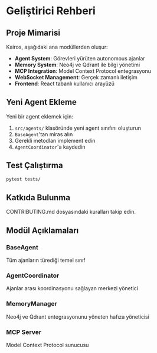 # Geliştirici Rehberi

## Proje Mimarisi
Kairos, aşağıdaki ana modüllerden oluşur:

- **Agent System**: Görevleri yürüten autonomous ajanlar
- **Memory System**: Neo4j ve Qdrant ile bilgi yönetimi
- **MCP Integration**: Model Context Protocol entegrasyonu
- **WebSocket Management**: Gerçek zamanlı iletişim
- **Frontend**: React tabanlı kullanıcı arayüzü

## Yeni Agent Ekleme
Yeni bir agent eklemek için:

1. `src/agents/` klasöründe yeni agent sınıfını oluşturun
2. `BaseAgent`'tan miras alın
3. Gerekli metodları implement edin
4. `AgentCoordinator`'a kaydedin

## Test Çalıştırma
```bash
pytest tests/
```

## Katkıda Bulunma
CONTRIBUTING.md dosyasındaki kuralları takip edin.

## Modül Açıklamaları

### BaseAgent
Tüm ajanların türediği temel sınıf

### AgentCoordinator  
Ajanlar arası koordinasyonu sağlayan merkezi yönetici

### MemoryManager
Neo4j ve Qdrant entegrasyonunu yöneten hafıza yöneticisi

### MCP Server
Model Context Protocol sunucusu
